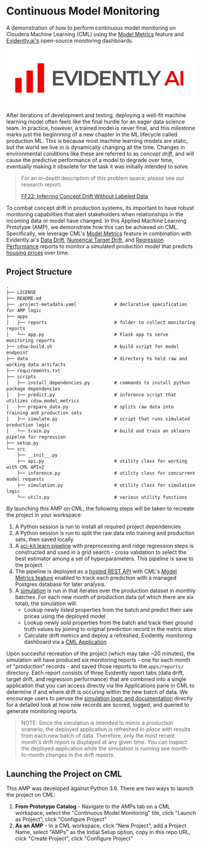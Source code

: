 # Continuous Model Monitoring

A demonstration of how to perform continuous model monitoring on Cloudera Machine Learning (CML) using the [Model Metrics](https://docs.cloudera.com/machine-learning/cloud/model-metrics/topics/ml-enabling-model-metrics.html) feature and [Evidently.ai's](https://evidentlyai.com/) open-source monitoring dashboards.

![](data/images/evidently_ai_logo_fi.png)

After iterations of development and testing, deploying a well-fit machine learning model often feels like the final hurdle for an eager data science team. In practice, however, a trained model is never final, and this milestone marks just the beginnning of a new chapter in the ML lifecycle called production ML. This is because most machine learning models are static, but the world we live in is dynamically changing all the time. Changes in environmental conditions like these are referred to as _concept drift,_ and will cause the predictive performance of a model to degrade over time, eventually making it obsolete for the task it was initially intended to solve.

> For an in-depth description of this problem space, please see our research report:
>
> [FF22: Inferring Concept Drift Without Labeled Data](https://concept-drift.fastforwardlabs.com/)

To combat concept drift in production systems, its important to have robust monitoring capabilities that alert stakeholders when relationships in the incoming data or model have changed. In this Applied Machine Learning Prototype (AMP), we demonstrate how this can be achieved on CML. Specifically, we leverage CML's [Model Metrics](https://docs.cloudera.com/machine-learning/cloud/model-metrics/topics/ml-enabling-model-metrics.html) feature in combination with Evidently.ai's [Data Drift](https://docs.evidentlyai.com/reports/data-drift), [Numerical Target Drift](https://docs.evidentlyai.com/reports/num-target-drift), and [Regression Performance](https://docs.evidentlyai.com/reports/reg-performance) reports to monitor a simulated production model that predicts [housing prices](https://www.kaggle.com/harlfoxem/housesalesprediction) over time.

## Project Structure

```
.
├── LICENSE
├── README.md
├── .project-metadata.yaml              # declarative specification for AMP logic
├── apps
│   ├── reports                         # folder to collect monitoring reports
│   └── app.py                          # Flask app to serve monitoring reports
├── cdsw-build.sh                       # build script for model endpoint
├── data                                # directory to hold raw and working data artifacts
├── requirements.txt
├── scripts
│   ├── install_dependencies.py         # commands to install python package dependencies
│   ├── predict.py                      # inference script that utilizes cdsw.model_metrics
│   ├── prepare_data.py                 # splits raw data into training and production sets
│   ├── simulate.py                     # script that runs simulated production logic
│   └── train.py                        # build and train an sklearn pipelne for regression
├── setup.py
└── src
    ├── __init__.py
    ├── api.py                          # utility class for working with CML APIv2
    ├── inference.py                    # utility class for concurrent model requests
    ├── simulation.py                   # utility class for simulation logic
    └── utils.py                        # various utility functions
```

By launching this AMP on CML, the following steps will be taken to recreate the project in your workspace:

1. A Python session is run to install all required project dependencies
2. A Python session is run to split the raw data into training and production sets, then saved locally
3. A [sci-kit learn pipeline](https://scikit-learn.org/stable/modules/generated/sklearn.pipeline.Pipeline.html) with preprocessing and ridge regression steps is constructed and used in a grid search - cross validation to select the best estimator among a set of hyperparameters. This pipeline is save to the project.
4. The pipeline is deployed as a [hosted REST API](https://docs.cloudera.com/machine-learning/cloud/models/topics/ml-models.html) with CML's [Model Metrics feature](https://docs.cloudera.com/machine-learning/cloud/model-metrics/topics/ml-enabling-model-metrics.html) enabled to track each prediction with a managed Postgres database for later analysis.
5. A [simulation](src/simulation.py) is run in that iterates over the production dataset in monthly batches. For each new month of production data (of which there are six total), the simulation will:
   - Lookup newly _listed_ properties from the batch and predict their sale prices using the deployed model
   - Lookup newly _sold_ properties from the batch and track their ground truth values by joining to original prediction record in the metric store
   - Calculate drift metrics and deploy a refreshed, Evidently monitoring dashboard via a [CML Application](https://docs.cloudera.com/machine-learning/cloud/applications/topics/ml-applications-c.html) 

Upon succesful recreation of the project (which may take ~20 minutes), the simulation will have produced six monitoring reports - one for each month of "production" records - and saved those reports to the `apps/reports/` directory. Each report consists of three Evidently report tabs (data drift, target drift, and regression performance) that are combined into a single application that you can access directly via the Applications pane in CML to determine if and where drift is occuring within the new batch of data. We encourage users to peruse the [simulation logic and documentation](src/simulation.py) directly for a detailed look at how new records are scored, logged, and queried to generate monitoring reports.

> NOTE: Since the simulation is intended to mimic a production scenario, the deployed application is refreshed *in-place* with results from each new batch of data. Therefore, only the most recent month's drift report is displayed at any given time. You can inspect the deployed application while the simulation is running see month-to-month changes in the drift reports.

## Launching the Project on CML

This AMP was developed against Python 3.6. There are two ways to launch the project on CML:

1. **From Prototype Catalog** - Navigate to the AMPs tab on a CML workspace, select the "Continuous Model Monitoring" tile, click "Launch as Project", click "Configure Project"
2. **As an AMP** - In a CML workspace, click "New Project", add a Project Name, select "AMPs" as the Initial Setup option, copy in this repo URL, click "Create Project", click "Configure Project"

